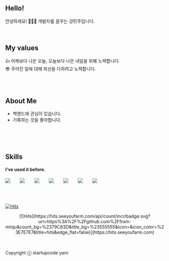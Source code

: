 ## Hello! 
안녕하세요! 🙋🏻‍♀️ 개발자를 꿈꾸는 강민주입니다.
<br />
<br />
<br />
## My values
👍 어제보다 나은 오늘, 오늘보다 나은 내일을 위해 노력합니다.<br />
😎 주어진 일에 대해 최선을 다하려고 노력합니다.<br />
<br />
<br />
<br />

## About Me
- 백엔드에 관심이 있습니다. 
- 기록하는 것을 좋아합니다.

<br />
<br />
<br />

## Skills
#### I've used it before.
<div style="display:flex;gap:30px;flex-wrap:wrap;">
    <img src="https://img.shields.io/badge/js-F7DF1E?style=for-the-badge&logo=javascript&logoColor=black">
    <img src="https://img.shields.io/badge/express-000000?style=for-the-badge&logo=express&logoColor=white">
    <img src="https://img.shields.io/badge/Java-007396?style=for-the-badge&logo=Java&logoColor=white">
    <img src ="https://img.shields.io/badge/Spring-green.svg?&style=for-the-badge&logo=spring&logoColor=white"/>
    <img src="https://img.shields.io/badge/Kotlin-7F52FF?style=for-the-badge&logo=Kotlin&logoColor=white">
    <img src="https://img.shields.io/badge/Android-3DDC84?style=for-the-badge&logo=android&logoColor=white">
    <img src="https://img.shields.io/badge/MySQL-4479A1?style=for-the-badge&logo=mysql&logoColor=white">
</div>
<br />
<br />
<br />

[![Hits](https://hits.seeyoufarm.com/api/count/incr/badge.svg?url=https%3A%2F%2Fgithub.com%2Ffrom-minju&count_bg=%2379C83D&title_bg=%23555555&icon=&icon_color=%23E7E7E7&title=hits&edge_flat=false)](https://hits.seeyoufarm.com)

<div align = center>	
    [![Hits](https://hits.seeyoufarm.com/api/count/incr/badge.svg?url=https%3A%2F%2Fgithub.com%2Ffrom-minju&count_bg=%2379C83D&title_bg=%23555555&icon=&icon_color=%23E7E7E7&title=hits&edge_flat=false)](https://hits.seeyoufarm.com)
</div>

<br />
<br />


Copyright ⓒ startupcode yaro